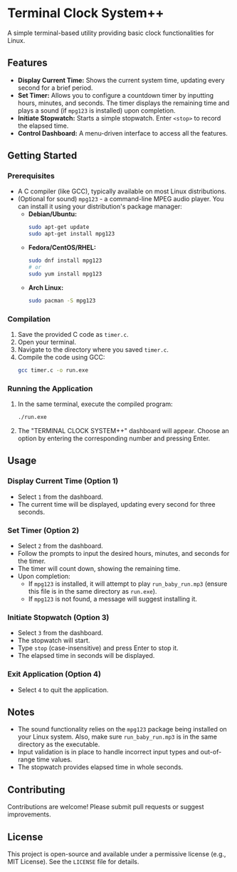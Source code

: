 # Terminal Clock System++

A simple terminal-based utility providing basic clock functionalities for Linux.

## Features

* **Display Current Time:** Shows the current system time, updating every second for a brief period.
* **Set Timer:** Allows you to configure a countdown timer by inputting hours, minutes, and seconds. The timer displays the remaining time and plays a sound (if `mpg123` is installed) upon completion.
* **Initiate Stopwatch:** Starts a simple stopwatch. Enter `<stop>` to record the elapsed time.
* **Control Dashboard:** A menu-driven interface to access all the features.

## Getting Started

### Prerequisites

* A C compiler (like GCC), typically available on most Linux distributions.
* (Optional for sound) `mpg123` - a command-line MPEG audio player. You can install it using your distribution's package manager:
    * **Debian/Ubuntu:**
      ```bash
      sudo apt-get update
      sudo apt-get install mpg123
      ```
    * **Fedora/CentOS/RHEL:**
      ```bash
      sudo dnf install mpg123
      # or
      sudo yum install mpg123
      ```
    * **Arch Linux:**
      ```bash
      sudo pacman -S mpg123
      ```

### Compilation

1.  Save the provided C code as `timer.c`.
2.  Open your terminal.
3.  Navigate to the directory where you saved `timer.c`.
4.  Compile the code using GCC:
    ```bash
    gcc timer.c -o run.exe
    ```

### Running the Application

1.  In the same terminal, execute the compiled program:
    ```bash
    ./run.exe
    ```
2.  The "TERMINAL CLOCK SYSTEM++" dashboard will appear. Choose an option by entering the corresponding number and pressing Enter.

## Usage

### Display Current Time (Option 1)

* Select `1` from the dashboard.
* The current time will be displayed, updating every second for three seconds.

### Set Timer (Option 2)

* Select `2` from the dashboard.
* Follow the prompts to input the desired hours, minutes, and seconds for the timer.
* The timer will count down, showing the remaining time.
* Upon completion:
    * If `mpg123` is installed, it will attempt to play `run_baby_run.mp3` (ensure this file is in the same directory as `run.exe`).
    * If `mpg123` is not found, a message will suggest installing it.

### Initiate Stopwatch (Option 3)

* Select `3` from the dashboard.
* The stopwatch will start.
* Type `stop` (case-insensitive) and press Enter to stop it.
* The elapsed time in seconds will be displayed.

### Exit Application (Option 4)

* Select `4` to quit the application.

## Notes

* The sound functionality relies on the `mpg123` package being installed on your Linux system. Also, make sure `run_baby_run.mp3` is in the same directory as the executable.
* Input validation is in place to handle incorrect input types and out-of-range time values.
* The stopwatch provides elapsed time in whole seconds.

## Contributing

Contributions are welcome! Please submit pull requests or suggest improvements.

## License

This project is open-source and available under a permissive license (e.g., MIT License). See the `LICENSE` file for details.
